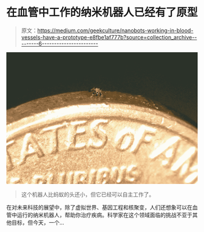 # 在血管中工作的纳米机器人已经有了原型

> 原文：<https://medium.com/geekculture/nanobots-working-in-blood-vessels-have-a-prototype-e8fbe1af777b?source=collection_archive---------6----------------------->

![](img/7f8484d1b0eec04cb004575362f0ec52.png)

> 这个机器人比蚂蚁的头还小，但它已经可以自主工作了。

在对未来科技的展望中，除了虚拟世界、基因工程和核聚变，人们还想象可以在血管中运行的纳米机器人，帮助你治疗疾病。科学家在这个领域面临的挑战不亚于其他目标，但今天，一个…